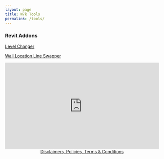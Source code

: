 ```yaml
---
layout: page
title: W7k Tools 
permalink: /tools/
---
```


### Revit Addons

<a href="https://w7k.pl/tools/levelchanger/">Level Changer</a>

<a href="https://w7k.pl/tools/wallswap/">Wall Location Line Swapper</a>

<div>
  <div style="position:relative;padding-top:56.25%;">
    <iframe src="https://www.youtube.com/embed/i5vvm8kygQ4" frameborder="0" allowfullscreen
      style="position:absolute;top:0;left:0;width:100%;height:100%;"></iframe>
  </div>
</div>
  
<div style="text-align:center"  color=#36454F>
  <a href="https://w7k.pl/terms/">Disclaimers, Policies, Terms & Conditions</a>
</div>
